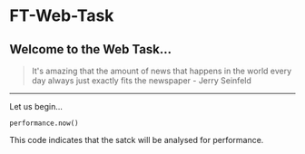 # FT-Web-Task

## Welcome to the Web Task... 

>It's amazing that the amount of news that happens in the world every day always just exactly fits the newspaper - Jerry Seinfeld
***
Let us begin...
```
performance.now()
```
This code indicates that the satck will be analysed for performance.
